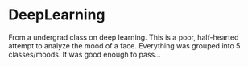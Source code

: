 # DeepLearning
From a undergrad class on deep learning. This is a poor, half-hearted attempt to analyze the mood of a face. Everything was grouped into 5 classes/moods. It was good enough to pass...

